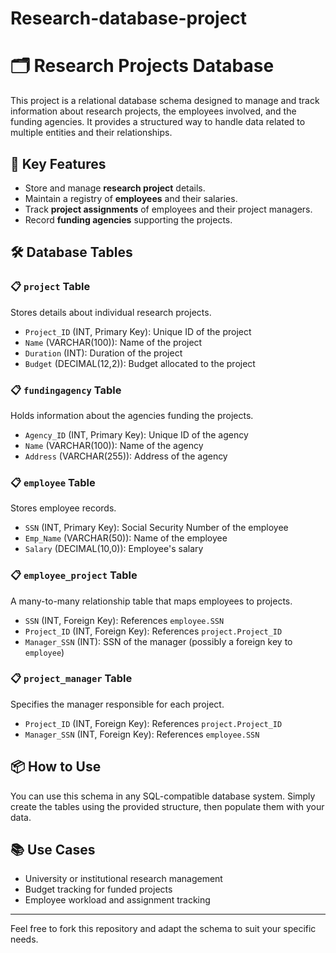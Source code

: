 # Research-database-project
# 🗂️ Research Projects Database

This project is a relational database schema designed to manage and track information about research projects, the employees involved, and the funding agencies. It provides a structured way to handle data related to multiple entities and their relationships.

## 📌 Key Features

- Store and manage **research project** details.
- Maintain a registry of **employees** and their salaries.
- Track **project assignments** of employees and their project managers.
- Record **funding agencies** supporting the projects.

## 🛠️ Database Tables

### 📋 `project` Table
Stores details about individual research projects.
- `Project_ID` (INT, Primary Key): Unique ID of the project
- `Name` (VARCHAR(100)): Name of the project
- `Duration` (INT): Duration of the project
- `Budget` (DECIMAL(12,2)): Budget allocated to the project

### 📋 `fundingagency` Table
Holds information about the agencies funding the projects.
- `Agency_ID` (INT, Primary Key): Unique ID of the agency
- `Name` (VARCHAR(100)): Name of the agency
- `Address` (VARCHAR(255)): Address of the agency

### 📋 `employee` Table
Stores employee records.
- `SSN` (INT, Primary Key): Social Security Number of the employee
- `Emp_Name` (VARCHAR(50)): Name of the employee
- `Salary` (DECIMAL(10,0)): Employee's salary

### 📋 `employee_project` Table
A many-to-many relationship table that maps employees to projects.
- `SSN` (INT, Foreign Key): References `employee.SSN`
- `Project_ID` (INT, Foreign Key): References `project.Project_ID`
- `Manager_SSN` (INT): SSN of the manager (possibly a foreign key to `employee`)

### 📋 `project_manager` Table
Specifies the manager responsible for each project.
- `Project_ID` (INT, Foreign Key): References `project.Project_ID`
- `Manager_SSN` (INT, Foreign Key): References `employee.SSN`

## 📦 How to Use

You can use this schema in any SQL-compatible database system. Simply create the tables using the provided structure, then populate them with your data.

## 📚 Use Cases

- University or institutional research management
- Budget tracking for funded projects
- Employee workload and assignment tracking

---

Feel free to fork this repository and adapt the schema to suit your specific needs.
